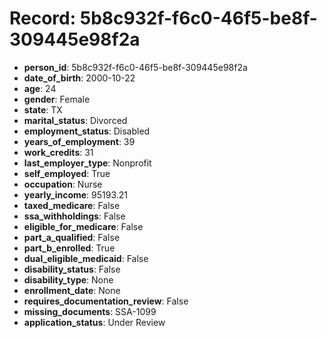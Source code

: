 # Record: 5b8c932f-f6c0-46f5-be8f-309445e98f2a

- **person_id**: 5b8c932f-f6c0-46f5-be8f-309445e98f2a
- **date_of_birth**: 2000-10-22
- **age**: 24
- **gender**: Female
- **state**: TX
- **marital_status**: Divorced
- **employment_status**: Disabled
- **years_of_employment**: 39
- **work_credits**: 31
- **last_employer_type**: Nonprofit
- **self_employed**: True
- **occupation**: Nurse
- **yearly_income**: 95193.21
- **taxed_medicare**: False
- **ssa_withholdings**: False
- **eligible_for_medicare**: False
- **part_a_qualified**: False
- **part_b_enrolled**: True
- **dual_eligible_medicaid**: False
- **disability_status**: False
- **disability_type**: None
- **enrollment_date**: None
- **requires_documentation_review**: False
- **missing_documents**: SSA-1099
- **application_status**: Under Review
